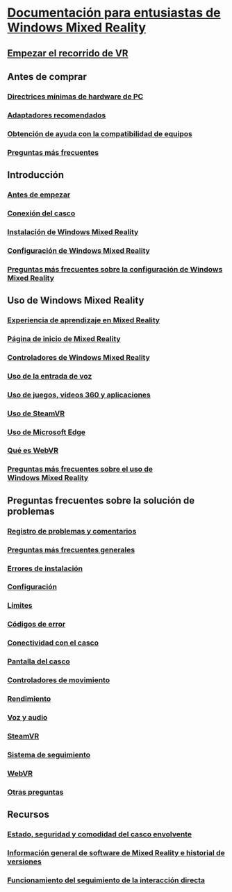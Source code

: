 # [Documentación para entusiastas de Windows Mixed Reality](index.yml)
## [Empezar el recorrido de VR](vr-journey.md)

## Antes de comprar
<!-- ### [What is Windows Mixed Reality?](windows-mixed-reality.md) -->
### [Directrices mínimas de hardware de PC](windows-mixed-reality-minimum-pc-hardware-compatibility-guidelines.md)
### [Adaptadores recomendados](recommended-adapters-for-windows-mixed-reality-capable-pcs.md)
### [Obtención de ayuda con la compatibilidad de equipos](get-help-with-pc-compatibility.md)
### [Preguntas más frecuentes](before-you-buy-faqs.md)

## Introducción
### [Antes de empezar](before-you-start.md)
### [Conexión del casco](plug-in-your-headset.md)
### [Instalación de Windows Mixed Reality](install-windows-mixed-reality.md)
### [Configuración de Windows Mixed Reality](set-up-windows-mixed-reality.md)
### [Preguntas más frecuentes sobre la configuración de Windows Mixed Reality](wmr-setup-faq.md)

## Uso de Windows Mixed Reality
### [Experiencia de aprendizaje en Mixed Reality](learn-mixed-reality.md)
### [Página de inicio de Mixed Reality](your-mixed-reality-home.md)
### [Controladores de Windows Mixed Reality](controllers-in-wmr.md)
### [Uso de la entrada de voz](using-speech-in-wmr.md)
### [Uso de juegos, vídeos 360 y aplicaciones](using-games-and-apps-in-windows-mixed-reality.md)
### [Uso de SteamVR](using-steamvr-with-windows-mixed-reality.md)
### [Uso de Microsoft Edge](using-microsoft-edge.md)
### [Qué es WebVR](webvr.md)
### [Preguntas más frecuentes sobre el uso de Windows Mixed Reality](using-wmr-faq.md)

## Preguntas frecuentes sobre la solución de problemas
### [Registro de problemas y comentarios](filing-feedback.md)
### [Preguntas más frecuentes generales](troubleshooting-windows-mixed-reality.md)
### [Errores de instalación](installation_errors.md)
### [Configuración](set-up-questions.md)
### [Límites](boundary-questions.md)
### [Códigos de error](error-codes.md)
### [Conectividad con el casco](headset-connectivity.md)
### [Pantalla del casco](headset-display.md)
### [Controladores de movimiento](motion-controller-problems.md)
### [Rendimiento](performance-questions.md)
### [Voz y audio](speech-and-audio.md)
### [SteamVR](steamvr-questions.md)
### [Sistema de seguimiento](tracking.md)
### [WebVR](webvr-questions.md)
### [Otras preguntas](other-questions.md)

## Recursos
### [Estado, seguridad y comodidad del casco envolvente](wmr-health-safety-comfort.md)
### [Información general de software de Mixed Reality e historial de versiones](mixed-reality-software.md)
### [Funcionamiento del seguimiento de la interacción directa](tracking-system.md)
